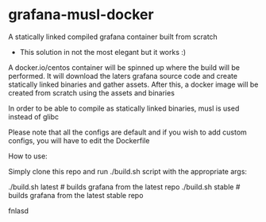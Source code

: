 # grafana-musl-docker
A statically linked compiled grafana container built from scratch

- This solution in not the most elegant but it works :)

A docker.io/centos container will be spinned up where the build will be performed. It will download the laters grafana source code and create statically linked binaries and gather assets. After this, a docker image will be created from scratch using the assets and binaries

In order to be able to compile as statically linked binaries, musl is used instead of glibc

Please note that all the configs are default and if you wish to add custom configs, you will have to edit the Dockerfile

How to use:

Simply clone this repo and run ./build.sh script with the appropriate args:

./build.sh latest # builds grafana from the latest repo
./build.sh stable # builds grafana from the latest stable repo

fnlasd
